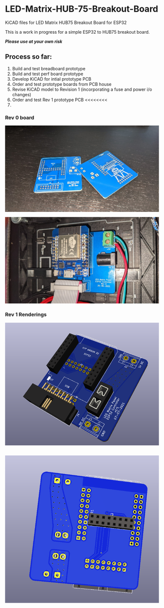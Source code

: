 # LED-Matrix-HUB-75-Breakout-Board
KiCAD files for LED Matrix HUB75 Breakout Board for ESP32

This is a work in progress for a simple ESP32 to HUB75 breakout board.   

_**Please use at your own risk**_

## Process so far:
1. Build and test breadboard prototype
2. Build and test perf board prototype
3. Develop KiCAD for intial prototype PCB 
4. Order and test prototype boards from PCB house 
5. Revise KiCAD model to Revision 1 (incorporating a fuse and power i/o changes)
6. Order and test Rev 1 prototype PCB   <<<<<<<< 
7. 

### Rev 0 board
![Raw Board](https://github.com/lbehrler/LED-Matrix-HUB-75-Breakout-Board/blob/main/pictures/rev0_board.jpg)

![installed board](https://github.com/lbehrler/LED-Matrix-HUB-75-Breakout-Board/blob/main/pictures/Installed.jpg)

### Rev 1 Renderings
![Front of board](/pictures/Board%20rendering.png)
## 
![Back of board](/pictures/Board%20rendering%20back.png)
